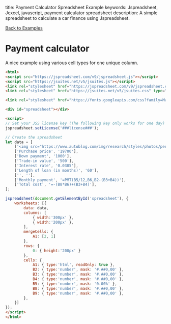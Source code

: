 title: Payment Calculator Spreadsheet Example
keywords: Jspreadsheet, Jexcel, javascript, payment calculator spreadsheet
description: A simple spreadsheet to calculate a car finance using Jspreadsheet.

[Back to Examples](/docs/v9/examples "Back to the examples section")

# Payment calculator

A nice example using various cell types for one unique column.

```html
<html>
<script src="https://jspreadsheet.com/v9/jspreadsheet.js"></script>
<script src="https://jsuites.net/v5/jsuites.js"></script>
<link rel="stylesheet" href="https://jspreadsheet.com/v9/jspreadsheet.css" type="text/css" />
<link rel="stylesheet" href="https://jsuites.net/v5/jsuites.css" type="text/css" />

<link rel="stylesheet" href="https://fonts.googleapis.com/css?family=Material+Icons" />

<div id="spreadsheet"></div>

<script>
// Set your JSS license key (The following key only works for one day)
jspreadsheet.setLicense('###license###');

// Create the spreadsheet
let data = [
    ['<img src="https://www.autoblog.com/img/research/styles/photos/performance.jpg" style="width:200px;height:auto;"><br><h3>Vehicle Payment Calculator</h3>', ''],
    ['Purchase price', '19700'],
    ['Down payment', '1000'],
    ['Trade-in value', '500'],
    ['Interest rate', '0.0305'],
    ['Length of loan (in months)', '60'],
    ['', ''],
    ['Monthly payment', '=PMT(B5/12,B6,B2-(B3+B4))'],
    ['Total cost', '=-(B8*B6)+(B3+B4)'],
];

jspreadsheet(document.getElementById('spreadsheet'), {
    worksheets: [{
        data: data,
        columns: [
            { width:'300px' },
            { width:'200px' },
        ],
        mergeCells: {
            A1: [2, 1]
        },
        rows: {
            0: { height:'200px' }
        },
        cells: {
            A1: { type:'html', readOnly: true },
            B2: { type:'number', mask: '#.##0,00' },
            B3: { type:'number', mask: '#.##0,00' },
            B4: { type:'number', mask: '#.##0,00' },
            B5: { type:'number', mask: '0.00%' },
            B8: { type:'number', mask: '#.##0,00' },
            B9: { type:'number', mask: '#.##0,00' },
        },
    }]
});
</script>
</html>
```
 
